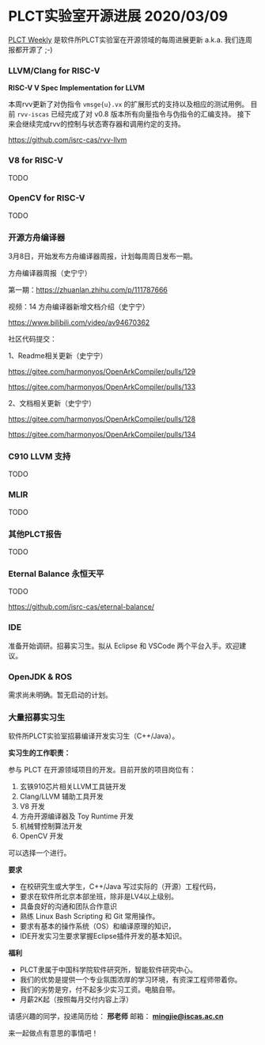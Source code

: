 # PLCT实验室开源进展 2020/03/09

[PLCT Weekly](https://github.com/isrc-cas/PLCT-Weekly) 是软件所PLCT实验室在开源领域的每周进展更新
a.k.a. 我们连周报都开源了 ;-)

### LLVM/Clang for RISC-V

**RISC-V V Spec Implementation for LLVM**

本周rvv更新了对伪指令 `vmsge{u}.vx` 的扩展形式的支持以及相应的测试用例。
目前 `rvv-iscas` 已经完成了对 v0.8 版本所有向量指令与伪指令的汇编支持。
接下来会继续完成rvv的控制与状态寄存器和调用约定的支持。

https://github.com/isrc-cas/rvv-llvm

### V8 for RISC-V


TODO

### OpenCV for RISC-V

TODO

### 开源方舟编译器

3月8日，开始发布方舟编译器周报，计划每周周日发布一期。

方舟编译器周报（史宁宁）

第一期：https://zhuanlan.zhihu.com/p/111787666

视频：14 方舟编译器新增文档介绍（史宁宁）

https://www.bilibili.com/video/av94670362

社区代码提交：

1、Readme相关更新（史宁宁）

https://gitee.com/harmonyos/OpenArkCompiler/pulls/129

https://gitee.com/harmonyos/OpenArkCompiler/pulls/133

2、文档相关更新（史宁宁）

https://gitee.com/harmonyos/OpenArkCompiler/pulls/128

https://gitee.com/harmonyos/OpenArkCompiler/pulls/134

### C910 LLVM 支持

TODO


### MLIR

TODO

### 其他PLCT报告

TODO

### Eternal Balance 永恒天平

TODO

https://github.com/isrc-cas/eternal-balance/

### IDE

准备开始调研。招募实习生。拟从 Eclipse 和 VSCode 两个平台入手。欢迎建议。

### OpenJDK & ROS

需求尚未明确。暂无启动的计划。

### 大量招募实习生

软件所PLCT实验室招募编译开发实习生（C++/Java）。

**实习生的工作职责：**

参与 PLCT 在开源领域项目的开发。目前开放的项目岗位有：
1. 玄铁910芯片相关LLVM工具链开发
2. Clang/LLVM 辅助工具开发
3. V8 开发
4. 方舟开源编译器及 Toy Runtime 开发
5. 机械臂控制算法开发
6. OpenCV 开发

可以选择一个进行。

**要求**
- 在校研究生或大学生，C++/Java 写过实际的（开源）工程代码，
- 要求在软件所北京本部坐班，除非是LV4以上级别。
- 具备良好的沟通和团队合作意识
- 熟练 Linux Bash Scripting 和 Git 常用操作。
- 要求有基本的操作系统（OS）和编译原理的知识，
- IDE开发实习生要求掌握Eclipse插件开发的基本知识。

**福利**
- PLCT隶属于中国科学院软件研究所，智能软件研究中心。
- 我们的优势是提供一个专业氛围浓厚的学习环境，有资深工程师带着你。
- 我们的劣势是穷，付不起多少实习工资。电脑自带。
- 月薪2K起（按照每月交付内容上浮）

请感兴趣的同学，投递简历给： **邢老师**
邮箱：
**mingjie@iscas.ac.cn**

来一起做点有意思的事情吧！
